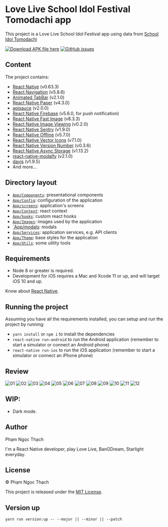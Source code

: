 # Love Live School Idol Festival Tomodachi app

This project is a Love Live School Idol Festival app using data from [School Idol Tomodachi](http://schoolido.lu/)

[![Download APK file here](https://img.shields.io/github/downloads/pnthach95/LLSIFTomodachiApp/total.svg?style=flat-square)](https://github.com/pnthach95/LLSIFTomodachiApp/releases)
[![GitHub issues](https://img.shields.io/github/issues/pnthach95/LLSIFTomodachiApp.svg?style=flat-square)](https://github.com/pnthach95/LLSIFTomodachiApp/issues)

## Content

The project contains:

- [React Native](https://reactnative.dev/) (v0.63.3)
- [React Navigation](https://reactnavigation.org/) (v5.8.6)
- [Animated TabBar](https://github.com/gorhom/react-native-animated-tabbar) (v2.1.0)
- [React Native Paper](https://callstack.github.io/react-native-paper/) (v4.3.0)
- [apisauce](https://github.com/infinitered/apisauce) (v2.0.0)
- [React Native Firebase](http://rnfirebase.io) (v5.6.0, for push notification)
- [React Native Fast Image](https://github.com/DylanVann/react-native-fast-image) (v8.3.3)
- [React Native Image Viewing](https://github.com/jobtoday/react-native-image-viewing) (v0.2.0)
- [React Native Sentry](https://sentry.io) (v1.9.0)
- [React Native Offline](https://github.com/rgommezz/react-native-offline) (v5.7.0)
- [React Native Vector Icons](https://github.com/oblador/react-native-vector-icons) (v7.1.0)
- [React Native Version Number](https://github.com/APSL/react-native-version-number) (v0.3.6)
- [React Native Async Storage](https://react-native-async-storage.github.io/async-storage/) (v1.13.2)
- [react-native-modalfy](https://colorfy-software.gitbook.io/react-native-modalfy/) (v2.1.0)
- [dayjs](https://day.js.org/) (v1.9.5)
- And more...

## Directory layout

- [`App/Components`](App/Components): presentational components
- [`App/Config`](App/Config): configuration of the application
- [`App/screens`](App/screens): application's screens
- [`App/Context`](App/Context): react context
- [`App/hooks`](App/hooks): custom react hooks
- [`App/Images`](App/Images): images used by the application
- [`App/modals](App/modals): modals
- [`App/Services`](App/Services): application services, e.g. API clients
- [`App/Theme`](App/Theme): base styles for the application
- [`App/Utils`](App/Utils): some utility tools

## Requirements

- Node 8 or greater is required.
- Development for iOS requires a Mac and Xcode 11 or up, and will target iOS 10 and up.

Know about [React Native](https://reactnative.dev).

## Running the project

Assuming you have all the requirements installed, you can setup and run the project by running:

- `yarn install` or `npm i` to install the dependencies
- `react-native run-android` to run the Android application (remember to start a simulator or connect an Android phone)
- `react-native run-ios` to run the iOS application (remember to start a simulator or connect an iPhone phone)

## Review

![01](docs/images/0.2.3/01.png)
![02](docs/images/0.2.3/02.png)
![03](docs/images/0.2.3/03.png)
![04](docs/images/0.2.3/04.png)
![05](docs/images/0.2.3/05.png)
![06](docs/images/0.2.3/06.png)
![07](docs/images/0.2.3/07.png)
![08](docs/images/0.2.3/08.png)
![09](docs/images/0.2.3/09.png)
![10](docs/images/0.2.3/10.png)
![11](docs/images/0.2.3/11.png)
![12](docs/images/0.2.3/12.png)

## WIP:

- Dark mode.

## Author

Phạm Ngọc Thạch

I'm a React Native developer, play Love Live, BanGDream, Starlight everyday.

## License

© Phạm Ngọc Thạch

This project is released under the [MIT License](LICENSE).

## Version up

`yarn run version:up -- --major || --minor || --patch`
